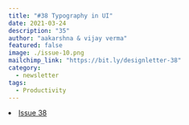 ```yaml
---
title: "#38 Typography in UI"
date: 2021-03-24
description: "35"
author: "aakarshna & vijay verma"
featured: false
image: ./issue-10.png
mailchimp_link: "https://bit.ly/designletter-38"
category:
  - newsletter
tags:
  - Productivity
---
```

<li><a href="https://bit.ly/designletter-38">Issue 38</a></li>
